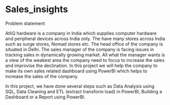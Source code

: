 # Sales_insights
Problem statement

AtliQ hardware is a company in India which supplies computer hardware and peripheral devices across India only. The have many stores across India such as surge stores, Nomad stores etc. The head office of the company is situated in Delhi. The sales manager of the company is facing issues in tracking sales in dynamically growing market. All what the manager wants is a view of the weakest area the company need to focus to increase the sales and improvise the declination. In this project we will help the company to make its own sales related dashboard using PowerBI which helps to increase the sales of the company.

In this project, we have done several steps such as Data Analysis using SQL, Data Cleaning and ETL (extract transform load) in PowerBI, Building a Dashboard or a Report using PowerBI.

